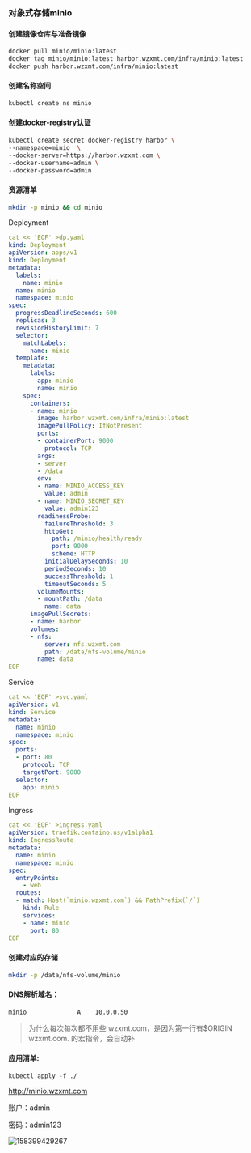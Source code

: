 ### 对象式存储minio

#### 创建镜像仓库与准备镜像

```bash
docker pull minio/minio:latest
docker tag minio/minio:latest harbor.wzxmt.com/infra/minio:latest
docker push harbor.wzxmt.com/infra/minio:latest
```

#### 创建名称空间

```bash
kubectl create ns minio
```

#### 创建docker-registry认证

```bash
kubectl create secret docker-registry harbor \
--namespace=minio  \
--docker-server=https://harbor.wzxmt.com \
--docker-username=admin \
--docker-password=admin
```

#### 资源清单

```bash
mkdir -p minio && cd minio
```

Deployment

```yaml
cat << 'EOF' >dp.yaml
kind: Deployment
apiVersion: apps/v1
kind: Deployment
metadata:
  labels:
    name: minio
  name: minio
  namespace: minio
spec:
  progressDeadlineSeconds: 600
  replicas: 3
  revisionHistoryLimit: 7
  selector:
    matchLabels:
      name: minio
  template:
    metadata:
      labels:
        app: minio
        name: minio
    spec:
      containers:
      - name: minio
        image: harbor.wzxmt.com/infra/minio:latest
        imagePullPolicy: IfNotPresent
        ports:
        - containerPort: 9000
          protocol: TCP
        args:
        - server
        - /data
        env:
        - name: MINIO_ACCESS_KEY
          value: admin
        - name: MINIO_SECRET_KEY
          value: admin123
        readinessProbe:
          failureThreshold: 3
          httpGet:
            path: /minio/health/ready
            port: 9000
            scheme: HTTP
          initialDelaySeconds: 10
          periodSeconds: 10
          successThreshold: 1
          timeoutSeconds: 5
        volumeMounts:
        - mountPath: /data
          name: data
      imagePullSecrets:
      - name: harbor
      volumes:
      - nfs:
          server: nfs.wzxmt.com
          path: /data/nfs-volume/minio
        name: data
EOF
```

Service

```yaml
cat << 'EOF' >svc.yaml
apiVersion: v1
kind: Service
metadata:
  name: minio
  namespace: minio
spec:
  ports:
  - port: 80
    protocol: TCP
    targetPort: 9000
  selector:
    app: minio
EOF
```

Ingress

```yaml
cat << 'EOF' >ingress.yaml
apiVersion: traefik.containo.us/v1alpha1
kind: IngressRoute
metadata:
  name: minio
  namespace: minio
spec:
  entryPoints:
    - web
  routes:
  - match: Host(`minio.wzxmt.com`) && PathPrefix(`/`)
    kind: Rule
    services:
    - name: minio
      port: 80
EOF
```

#### 创建对应的存储

~~~bash
mkdir -p /data/nfs-volume/minio
~~~

#### DNS解析域名：

~~~
minio              A    10.0.0.50
~~~

> 为什么每次每次都不用些 wzxmt.com，是因为第一行有$ORIGIN  wzxmt.com. 的宏指令，会自动补

#### 应用清单:

~~~
kubectl apply -f ./
~~~

http://minio.wzxmt.com

账户：admin

密码：admin123

![158399429267](C:/Users/wzxmt/Desktop/k8s/acess/1583994292679.png)

